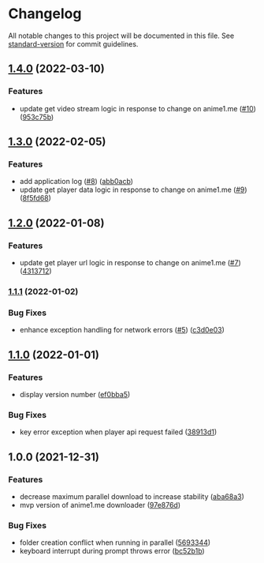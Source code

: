 # Changelog

All notable changes to this project will be documented in this file. See [standard-version](https://github.com/conventional-changelog/standard-version) for commit guidelines.

## [1.4.0](https://github.com/icelam/anime1-downloader/compare/v1.3.0...v1.4.0) (2022-03-10)


### Features

* update get video stream logic in response to change on anime1.me ([#10](https://github.com/icelam/anime1-downloader/issues/10)) ([953c75b](https://github.com/icelam/anime1-downloader/commit/953c75be8cd54f0eeee582a8875805a8f9f1ff0d))

## [1.3.0](https://github.com/icelam/anime1-downloader/compare/v1.2.0...v1.3.0) (2022-02-05)


### Features

* add application log ([#8](https://github.com/icelam/anime1-downloader/issues/8)) ([abb0acb](https://github.com/icelam/anime1-downloader/commit/abb0acb70addc0ef1bf01eb9eec375aec45c1580))
* update get player data logic in response to change on anime1.me ([#9](https://github.com/icelam/anime1-downloader/issues/9)) ([8f5fd68](https://github.com/icelam/anime1-downloader/commit/8f5fd681b5784e7754c23718591e8d0701bffd2b))

## [1.2.0](https://github.com/icelam/anime1-downloader/compare/v1.1.1...v1.2.0) (2022-01-08)


### Features

* update get player url logic in response to change on anime1.me ([#7](https://github.com/icelam/anime1-downloader/issues/7)) ([4313712](https://github.com/icelam/anime1-downloader/commit/4313712dfed323a3753a78b6a59783fe2fbe8ba6))

### [1.1.1](https://github.com/icelam/anime1-downloader/compare/v1.1.0...v1.1.1) (2022-01-02)


### Bug Fixes

* enhance exception handling for network errors ([#5](https://github.com/icelam/anime1-downloader/issues/5)) ([c3d0e03](https://github.com/icelam/anime1-downloader/commit/c3d0e037b19d58364ece2158968e6bca18d869ea))

## [1.1.0](https://github.com/icelam/anime1-downloader/compare/v1.0.0...v1.1.0) (2022-01-01)


### Features

* display version number ([ef0bba5](https://github.com/icelam/anime1-downloader/commit/ef0bba50e62f05c901522049012f5ece718d985c))


### Bug Fixes

* key error exception when player api request failed ([38913d1](https://github.com/icelam/anime1-downloader/commit/38913d10164c9f5ad078515790afe2f8a68c9e22))

## 1.0.0 (2021-12-31)


### Features

* decrease maximum parallel download to increase stability ([aba68a3](https://github.com/icelam/anime1-downloader/commit/aba68a32d454535ab6feaa37868581d55e936454))
* mvp version of anime1.me downloader ([97e876d](https://github.com/icelam/anime1-downloader/commit/97e876dbe34f852d874da22b396404dad40042c1))


### Bug Fixes

* folder creation conflict when running in parallel ([5693344](https://github.com/icelam/anime1-downloader/commit/5693344f762a360e4f1deed2bf5b74dd026dcae2))
* keyboard interrupt during prompt throws error ([bc52b1b](https://github.com/icelam/anime1-downloader/commit/bc52b1bd670a93008f64003945532985ef75eab9))
